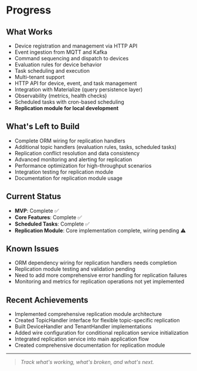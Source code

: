 # Progress

## What Works
- Device registration and management via HTTP API
- Event ingestion from MQTT and Kafka
- Command sequencing and dispatch to devices
- Evaluation rules for device behavior
- Task scheduling and execution
- Multi-tenant support
- HTTP API for device, event, and task management
- Integration with Materialize (query persistence layer)
- Observability (metrics, health checks)
- Scheduled tasks with cron-based scheduling
- **Replication module for local development**

## What's Left to Build
- Complete ORM wiring for replication handlers
- Additional topic handlers (evaluation rules, tasks, scheduled tasks)
- Replication conflict resolution and data consistency
- Advanced monitoring and alerting for replication
- Performance optimization for high-throughput scenarios
- Integration testing for replication module
- Documentation for replication module usage

## Current Status
- **MVP**: Complete ✅
- **Core Features**: Complete ✅
- **Scheduled Tasks**: Complete ✅
- **Replication Module**: Core implementation complete, wiring pending ⚠️

## Known Issues
- ORM dependency wiring for replication handlers needs completion
- Replication module testing and validation pending
- Need to add more comprehensive error handling for replication failures
- Monitoring and metrics for replication operations not yet implemented

## Recent Achievements
- Implemented comprehensive replication module architecture
- Created TopicHandler interface for flexible topic-specific replication
- Built DeviceHandler and TenantHandler implementations
- Added wire configuration for conditional replication service initialization
- Integrated replication service into main application flow
- Created comprehensive documentation for replication module

---

> _Track what's working, what's broken, and what's next._ 